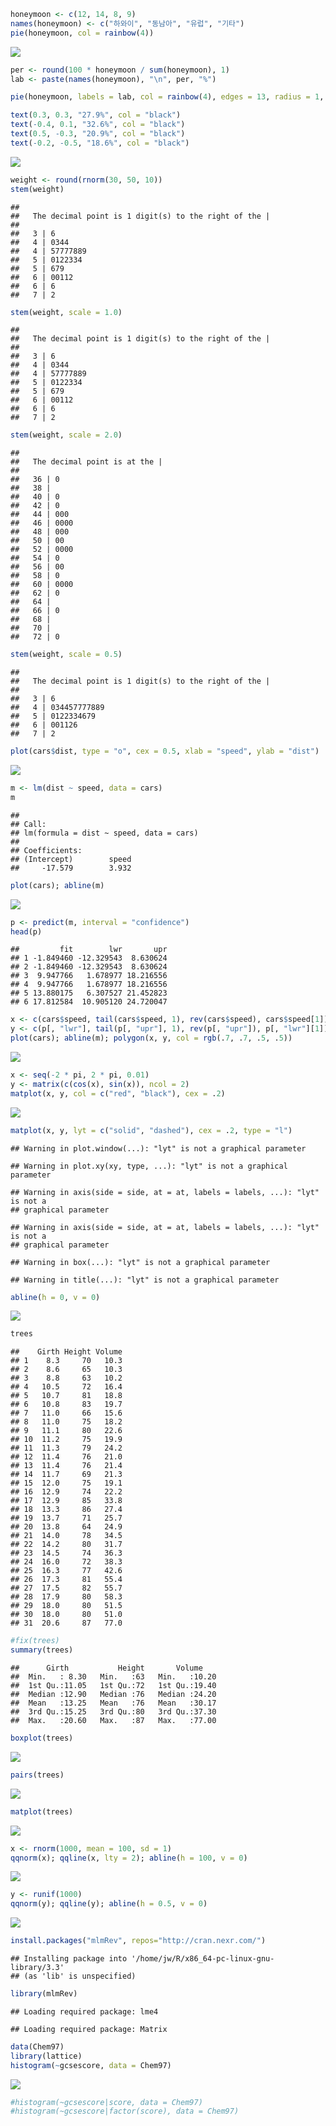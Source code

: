 ``` r
honeymoon <- c(12, 14, 8, 9)
names(honeymoon) <- c("하와이", "동남아", "유럽", "기타")
pie(honeymoon, col = rainbow(4))
```

![](0207tue_R_day2_2_files/figure-markdown_github/unnamed-chunk-1-1.png)

``` r
per <- round(100 * honeymoon / sum(honeymoon), 1)
lab <- paste(names(honeymoon), "\n", per, "%")

pie(honeymoon, labels = lab, col = rainbow(4), edges = 13, radius = 1, clockwise = TRUE, main = "여행지 분포도", density = 100)

text(0.3, 0.3, "27.9%", col = "black")
text(-0.4, 0.1, "32.6%", col = "black")
text(0.5, -0.3, "20.9%", col = "black")
text(-0.2, -0.5, "18.6%", col = "black")
```

![](0207tue_R_day2_2_files/figure-markdown_github/unnamed-chunk-1-2.png)

``` r
weight <- round(rnorm(30, 50, 10))
stem(weight)
```

    ## 
    ##   The decimal point is 1 digit(s) to the right of the |
    ## 
    ##   3 | 6
    ##   4 | 0344
    ##   4 | 57777889
    ##   5 | 0122334
    ##   5 | 679
    ##   6 | 00112
    ##   6 | 6
    ##   7 | 2

``` r
stem(weight, scale = 1.0)
```

    ## 
    ##   The decimal point is 1 digit(s) to the right of the |
    ## 
    ##   3 | 6
    ##   4 | 0344
    ##   4 | 57777889
    ##   5 | 0122334
    ##   5 | 679
    ##   6 | 00112
    ##   6 | 6
    ##   7 | 2

``` r
stem(weight, scale = 2.0)
```

    ## 
    ##   The decimal point is at the |
    ## 
    ##   36 | 0
    ##   38 | 
    ##   40 | 0
    ##   42 | 0
    ##   44 | 000
    ##   46 | 0000
    ##   48 | 000
    ##   50 | 00
    ##   52 | 0000
    ##   54 | 0
    ##   56 | 00
    ##   58 | 0
    ##   60 | 0000
    ##   62 | 0
    ##   64 | 
    ##   66 | 0
    ##   68 | 
    ##   70 | 
    ##   72 | 0

``` r
stem(weight, scale = 0.5)
```

    ## 
    ##   The decimal point is 1 digit(s) to the right of the |
    ## 
    ##   3 | 6
    ##   4 | 034457777889
    ##   5 | 0122334679
    ##   6 | 001126
    ##   7 | 2

``` r
plot(cars$dist, type = "o", cex = 0.5, xlab = "speed", ylab = "dist")
```

![](0207tue_R_day2_2_files/figure-markdown_github/unnamed-chunk-3-1.png)

``` r
m <- lm(dist ~ speed, data = cars)
m
```

    ## 
    ## Call:
    ## lm(formula = dist ~ speed, data = cars)
    ## 
    ## Coefficients:
    ## (Intercept)        speed  
    ##     -17.579        3.932

``` r
plot(cars); abline(m)
```

![](0207tue_R_day2_2_files/figure-markdown_github/unnamed-chunk-4-1.png)

``` r
p <- predict(m, interval = "confidence")
head(p)
```

    ##         fit        lwr       upr
    ## 1 -1.849460 -12.329543  8.630624
    ## 2 -1.849460 -12.329543  8.630624
    ## 3  9.947766   1.678977 18.216556
    ## 4  9.947766   1.678977 18.216556
    ## 5 13.880175   6.307527 21.452823
    ## 6 17.812584  10.905120 24.720047

``` r
x <- c(cars$speed, tail(cars$speed, 1), rev(cars$speed), cars$speed[1])
y <- c(p[, "lwr"], tail(p[, "upr"], 1), rev(p[, "upr"]), p[, "lwr"][1])
plot(cars); abline(m); polygon(x, y, col = rgb(.7, .7, .5, .5))
```

![](0207tue_R_day2_2_files/figure-markdown_github/unnamed-chunk-5-1.png)

``` r
x <- seq(-2 * pi, 2 * pi, 0.01)
y <- matrix(c(cos(x), sin(x)), ncol = 2)
matplot(x, y, col = c("red", "black"), cex = .2)
```

![](0207tue_R_day2_2_files/figure-markdown_github/unnamed-chunk-6-1.png)

``` r
matplot(x, y, lyt = c("solid", "dashed"), cex = .2, type = "l")
```

    ## Warning in plot.window(...): "lyt" is not a graphical parameter

    ## Warning in plot.xy(xy, type, ...): "lyt" is not a graphical parameter

    ## Warning in axis(side = side, at = at, labels = labels, ...): "lyt" is not a
    ## graphical parameter

    ## Warning in axis(side = side, at = at, labels = labels, ...): "lyt" is not a
    ## graphical parameter

    ## Warning in box(...): "lyt" is not a graphical parameter

    ## Warning in title(...): "lyt" is not a graphical parameter

``` r
abline(h = 0, v = 0)
```

![](0207tue_R_day2_2_files/figure-markdown_github/unnamed-chunk-6-2.png)

``` r
trees
```

    ##    Girth Height Volume
    ## 1    8.3     70   10.3
    ## 2    8.6     65   10.3
    ## 3    8.8     63   10.2
    ## 4   10.5     72   16.4
    ## 5   10.7     81   18.8
    ## 6   10.8     83   19.7
    ## 7   11.0     66   15.6
    ## 8   11.0     75   18.2
    ## 9   11.1     80   22.6
    ## 10  11.2     75   19.9
    ## 11  11.3     79   24.2
    ## 12  11.4     76   21.0
    ## 13  11.4     76   21.4
    ## 14  11.7     69   21.3
    ## 15  12.0     75   19.1
    ## 16  12.9     74   22.2
    ## 17  12.9     85   33.8
    ## 18  13.3     86   27.4
    ## 19  13.7     71   25.7
    ## 20  13.8     64   24.9
    ## 21  14.0     78   34.5
    ## 22  14.2     80   31.7
    ## 23  14.5     74   36.3
    ## 24  16.0     72   38.3
    ## 25  16.3     77   42.6
    ## 26  17.3     81   55.4
    ## 27  17.5     82   55.7
    ## 28  17.9     80   58.3
    ## 29  18.0     80   51.5
    ## 30  18.0     80   51.0
    ## 31  20.6     87   77.0

``` r
#fix(trees)
summary(trees)
```

    ##      Girth           Height       Volume     
    ##  Min.   : 8.30   Min.   :63   Min.   :10.20  
    ##  1st Qu.:11.05   1st Qu.:72   1st Qu.:19.40  
    ##  Median :12.90   Median :76   Median :24.20  
    ##  Mean   :13.25   Mean   :76   Mean   :30.17  
    ##  3rd Qu.:15.25   3rd Qu.:80   3rd Qu.:37.30  
    ##  Max.   :20.60   Max.   :87   Max.   :77.00

``` r
boxplot(trees)
```

![](0207tue_R_day2_2_files/figure-markdown_github/unnamed-chunk-7-1.png)

``` r
pairs(trees)
```

![](0207tue_R_day2_2_files/figure-markdown_github/unnamed-chunk-7-2.png)

``` r
matplot(trees)
```

![](0207tue_R_day2_2_files/figure-markdown_github/unnamed-chunk-7-3.png)

``` r
x <- rnorm(1000, mean = 100, sd = 1)
qqnorm(x); qqline(x, lty = 2); abline(h = 100, v = 0)
```

![](0207tue_R_day2_2_files/figure-markdown_github/unnamed-chunk-8-1.png)

``` r
y <- runif(1000)
qqnorm(y); qqline(y); abline(h = 0.5, v = 0)
```

![](0207tue_R_day2_2_files/figure-markdown_github/unnamed-chunk-8-2.png)

``` r
install.packages("mlmRev", repos="http://cran.nexr.com/")
```

    ## Installing package into '/home/jw/R/x86_64-pc-linux-gnu-library/3.3'
    ## (as 'lib' is unspecified)

``` r
library(mlmRev)
```

    ## Loading required package: lme4

    ## Loading required package: Matrix

``` r
data(Chem97)
library(lattice)
histogram(~gcsescore, data = Chem97)
```

![](0207tue_R_day2_2_files/figure-markdown_github/unnamed-chunk-9-1.png)

``` r
#histogram(~gcsescore|score, data = Chem97)
#histogram(~gcsescore|factor(score), data = Chem97)
```
